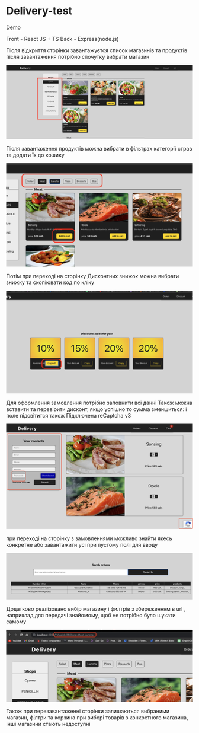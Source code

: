 # Delivery-test
 [Demo](https://eiftech-front.herokuapp.com/)
 
 Front - React JS + TS
 Back - Express(node.js)
 
 Після відкриття сторінки завантажуєтся список магазинів та продуктів
 після завантаження потрібно спочутку вибрати магазин

 ![1 step](./img/1%20step.png)

 Після завантаження продуктів можна вибрати в фільтрах категорії страв та додати їх до кошику 

 ![2 step](./img/2%20step.png)

 Потім при переході на сторінку Дисконтних знижок можна вибрати знижку та скопіювати код по кліку

 ![3 step](./img/3step.png)

 Для оформлення замовлення потрібно заповнити всі данні
 Також можна вставити та перевірити дисконт, якщо успішно то сумма зменшиться: і поле підсвітится
 також Підключена reCaptcha v3 

 ![4 step](./img/4%20step.png)

 при переході на сторінку з замовленнями можливо знайти якесь конкретне або завантажити усі при пустому полі для вводу

 ![orders](./img/orders.png)

Додатково реалізовано вибір магазину і филтрів з збереженням в url , наприклад для передачі знайомому, щоб не потрібно було шукати самому

 ![orders](./img/link.png)

 Також при перезавантаженні сторінки залишаються вибраними магазин, філтри та корзина
 при виборі товарів з конкретного магазина, інші магазини стають недоступні

 

